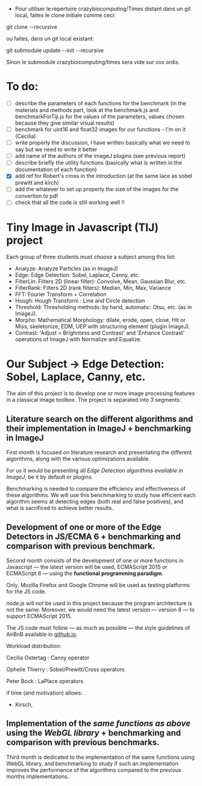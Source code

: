 

* Pour utiliser le repertoire crazybiocomputing/Times distant dans un git local, faites le clone initiale comme ceci:

 git clone --recursive <project url>

ou faites, dans un git local existant:

git submodule update --init --recursive

Sinon le submodule crazybiocomputing/times sera vide sur vos ordis.

# To do:

- [ ] describe the parameters of each functions for the benchmark (in the materials and methods part, look at the benchmark.js and benchmarkForTiji.js for the values of the parameters, values chosen because they give similar visual results)
- [ ] benchmark for uint16 and float32 images for our functions - I'm on it (Cecilia)
- [ ] write properly the discussion, I have written basically what we need to say but we need to write it better
- [ ] add name of the authors of the imageJ plugins (see previous report)
- [ ] describe briefly the utility functions (basically what is written in the documentation of each function)
- [x] add ref for Robert's cross in the introduction (at the same lace as sobel prewitt and kirch)
- [ ] add the whatever to set up properly the size of the images for the convertion to pdf
- [ ] check that all the code is still working well !!

# Tiny Image in Javascript (TIJ) project

Each group of three students must choose a subject among this list:

*  Analyze: Analyze Particles (as in ImageJ)
*  Edge: Edge Detection: Sobel, Laplace, Canny, etc.
*  FilterLin: Filters 2D (linear filter): Convolve, Mean, Gaussian Blur, etc.
*  FilterRank: Filters 2D (rank filters): Median, Min, Max, Variance
*  FFT: Fourier Transform + Correlation
*  Hough: Hough Transform : Line and Circle detection
*  Threshold: Thresholding methods: by hand, automatic: Otsu, etc. (as in ImageJ).
*  Morpho: Mathematical Morphology: dilate, erode, open, close, Hit or Miss, skeletonize, EDM, UEP with structuring element (plugin ImageJ).
*  Contrast: 'Adjust > Brighntess and Contrast' and 'Enhance Contrast' operations of ImageJ with Normalize and Equalize.


# Our Subject -> Edge Detection: Sobel, Laplace, Canny, etc.

The aim of this project is to develop one or more image processing features in a classical image toolbox.
The project is separated into 3 segments:

## Literature search on the different algorithms and their implementation in ImageJ + benchmarking in ImageJ

 First month is focused on literature research and presentating the different algorithms, along with the various optimizations available.

For us it would be presenting all *Edge Detection algorithms available in ImageJ*, be it by default or plugins.

Benchmarking is needed to compare the efficiency and effectiveness of these algorithms.
We will use this benchmarking to study how efficient each algorithm seems at detecting edges (both real and false positives), and what is sacrificed to achieve better results.

## Development of one or more of the Edge Detectors in JS/ECMA 6 + benchmarking and comparison with previous benchmark.

Second month consists of the development of one or more functions in Javascript — the latest version will be used, ECMAScript 2015 or ECMAScript 6 — using the **functional programming paradigm**.


Only, Mozilla Firefox and Google Chrome will be used as testing platforms for the JS code.

node.js will *not* be used in this project because the program architecture is not the same. Moreover, we would need the latest version — version 8 — to support ECMAScript 2015.


The JS code must follow — as much as possible — the style guidelines of AirBnB available in [github.io](https://github.com/airbnb/javascript).

Workload distribution:

Cecilia Ostertag : Canny operator

Ophelie Thierry  : Sobel/Prewitt/Cross operators

Peter Bock       : LaPlace operators


if time (and motivation) allows:

* Kirsch, 

## Implementation of the *same functions as above* using the *WebGL library* + benchmarking and comparison with previous benchmarks.

Third month is dedicated to the implementation of the same functions using WebGL library, and benchmarking to study if such an implementation improves the performance of the algorithms compared to the previous months implementations.

